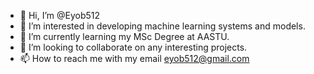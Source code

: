 - 👋 Hi, I’m @Eyob512
- 👀 I’m interested in developing machine learning systems and models.
- 🌱 I’m currently learning my MSc Degree at AASTU.
- 💞️ I’m looking to collaborate on any interesting projects.
- 📫 How to reach me with my email eyob512@gmail.com

<!---
Eyob512/Eyob512 is a ✨ special ✨ repository because its `README.md` (this file) appears on your GitHub profile.
You can click the Preview link to take a look at your changes.
--->
